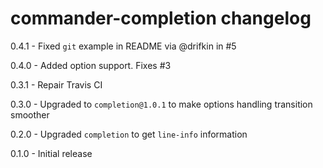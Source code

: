 # commander-completion changelog
0.4.1 - Fixed `git` example in README via @drifkin in #5

0.4.0 - Added option support. Fixes #3

0.3.1 - Repair Travis CI

0.3.0 - Upgraded to `completion@1.0.1` to make options handling transition smoother

0.2.0 - Upgraded `completion` to get `line-info` information

0.1.0 - Initial release
